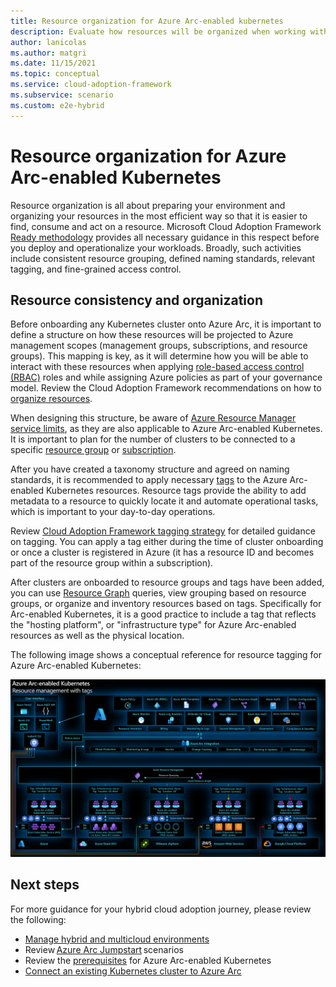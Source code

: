```yaml
---
title: Resource organization for Azure Arc-enabled kubernetes
description: Evaluate how resources will be organized when working with Azure Arc-enabled kubernetes
author: lanicolas
ms.author: matgri
ms.date: 11/15/2021
ms.topic: conceptual
ms.service: cloud-adoption-framework
ms.subservice: scenario
ms.custom: e2e-hybrid
---
```


# Resource organization for Azure Arc-enabled Kubernetes

Resource organization is all about preparing your environment and organizing your resources in the most efficient way so that it is easier to find, consume and act on a resource. Microsoft Cloud Adoption Framework [Ready methodology](/azure/cloud-adoption-framework/ready/) provides all necessary guidance in this respect before you deploy and operationalize your workloads. Broadly, such activities include consistent resource grouping, defined naming standards, relevant tagging, and fine-grained access control.

## Resource consistency and organization

Before onboarding any Kubernetes cluster onto Azure Arc, it is important to define a structure on how these resources will be projected to Azure management scopes (management groups, subscriptions, and resource groups). This mapping is key, as it will determine how you will be able to interact with these resources when applying [role-based access control (RBAC)](./identity-access-management.md) roles and while assigning Azure policies as part of your governance model. Review the Cloud Adoption Framework recommendations on how to [organize resources](/azure/cloud-adoption-framework/ready/azure-setup-guide/organize-resources?tabs=AzureManagementGroupsAndHierarchy).

When designing this structure, be aware of [Azure Resource Manager service limits](/azure/azure-resource-manager/management/azure-subscription-service-limits), as they are also applicable to Azure Arc-enabled Kubernetes. It is important to plan for the number of clusters to be connected to a specific [resource group](/azure/azure-resource-manager/management/azure-subscription-service-limits#resource-group-limits) or [subscription](/azure/azure-resource-manager/management/azure-subscription-service-limits#azure-kubernetes-service-limits).

After you have created a taxonomy structure and agreed on naming standards, it is recommended to apply necessary [tags](/azure/cloud-adoption-framework/manage/hybrid/server/best-practices/arc-inventory-tagging) to the Azure Arc-enabled Kubernetes resources. Resource tags provide the ability to add metadata to a resource to quickly locate it and automate operational tasks, which is important to your day-to-day operations.

Review [Cloud Adoption Framework tagging strategy](/azure/cloud-adoption-framework/ready/azure-best-practices/naming-and-tagging) for detailed guidance on tagging. You can apply a tag either during the time of cluster onboarding or once a cluster is registered in Azure (it has a resource ID and becomes part of the resource group within a subscription).

After clusters are onboarded to resource groups and tags have been added, you can use [Resource Graph](https://docs.microsoft.com/azure/governance/resource-graph/overview#:~:text=Azure%20Resource%20Graph%20is%20a,can%20effectively%20govern%20your%20environment.) queries, view grouping based on resource groups, or organize and inventory resources based on tags. Specifically for Arc-enabled Kubernetes, it is a good practice to include a tag that reflects the "hosting platform", or "infrastructure type" for Azure Arc-enabled resources as well as the physical location.

The following image shows a conceptual reference for resource tagging for Azure Arc-enabled Kubernetes:

![A diagram depicting resource tagging for Azure Arc-enabled kubernetes](./media/arc-enabled-kubernetes-resource-tagging.png)

## Next steps

For more guidance for your hybrid cloud adoption journey, please review the following:

- [Manage hybrid and multicloud environments](/azure/cloud-adoption-framework/scenarios/hybrid/manage)
- Review [Azure Arc Jumpstart](https://azurearcjumpstart.io/azure_arc_jumpstart/azure_arc_k8s/day2/) scenarios
- Review the [prerequisites](/azure/azure-arc/kubernetes/quickstart-connect-cluster?tabs=azure-cli#prerequisites) for Azure Arc-enabled Kubernetes
- [Connect an existing Kubernetes cluster to Azure Arc](/azure/azure-arc/kubernetes/quickstart-connect-cluster?tabs=azure-cli)
